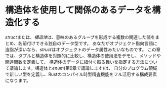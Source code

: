 <!-- # Using Structs to Structure Related Data -->

# 構造体を使用して関係のあるデータを構造化する

<!-- A *struct*, or *structure*, is a custom data type that lets us name and -->
<!-- package together multiple related values that make up a meaningful group. If -->
<!-- you're familiar with an object-oriented language, a *struct* is like an -->
<!-- object's data attributes. In this chapter, we’ll compare and contrast tuples -->
<!-- with structs demonstrate how to use structs, and discuss how to define methods -->
<!-- and associated functions to specify behavior associated with a struct’s data. -->
<!-- Structs and enums (discussed in Chapter 6) are the building blocks for creating -->
<!-- new types in your program’s domain to take full advantage of Rust's compile -->
<!-- time type checking. -->

*struct*または、*構造体*は、意味のあるグループを形成する複数の関連した値をまとめ、名前付けできる独自のデータ型です。
あなたがオブジェクト指向言語に造詣が深いなら、*struct*はオブジェクトのデータ属性みたいなものです。
この章では、タプルと構造体を対照的に比較し、構造体の使用法をデモし、メソッドや関連関数を定義して、
構造体のデータに紐付く振る舞いを指定する方法について議論します。構造体と*enum*(第6章で議論します)は、
自分のプログラム領域で新しい型を定義し、Rustのコンパイル時型精査機能をフル活用する構成要素になります。
